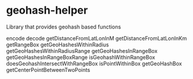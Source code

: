 geohash-helper
==============

Library that provides geohash based functions

encode
decode
getDistanceFromLatLonInM
getDistanceFromLatLonInKm
getRangeBox
getGeoHashesWithinRadius
getGeoHashesWithinRadiusRange
getGeoHashesInRangeBox
getGeoHashesInRangeBoxRange
isGeohashWithinRangeBox
doesGeohashIntersectWithRangeBox
isPointWithinBox
getGeoHashBox
getCenterPointBetweenTwoPoints